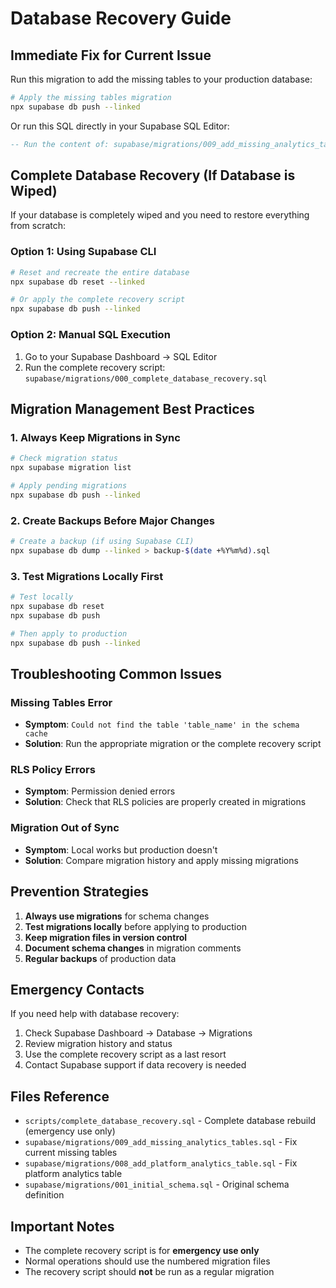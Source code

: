 # Database Recovery Guide

## Immediate Fix for Current Issue

Run this migration to add the missing tables to your production database:

```bash
# Apply the missing tables migration
npx supabase db push --linked
```

Or run this SQL directly in your Supabase SQL Editor:

```sql
-- Run the content of: supabase/migrations/009_add_missing_analytics_tables.sql
```

## Complete Database Recovery (If Database is Wiped)

If your database is completely wiped and you need to restore everything from scratch:

### Option 1: Using Supabase CLI
```bash
# Reset and recreate the entire database
npx supabase db reset --linked

# Or apply the complete recovery script
npx supabase db push --linked
```

### Option 2: Manual SQL Execution
1. Go to your Supabase Dashboard → SQL Editor
2. Run the complete recovery script: `supabase/migrations/000_complete_database_recovery.sql`

## Migration Management Best Practices

### 1. Always Keep Migrations in Sync
```bash
# Check migration status
npx supabase migration list

# Apply pending migrations
npx supabase db push --linked
```

### 2. Create Backups Before Major Changes
```bash
# Create a backup (if using Supabase CLI)
npx supabase db dump --linked > backup-$(date +%Y%m%d).sql
```

### 3. Test Migrations Locally First
```bash
# Test locally
npx supabase db reset
npx supabase db push

# Then apply to production
npx supabase db push --linked
```

## Troubleshooting Common Issues

### Missing Tables Error
- **Symptom**: `Could not find the table 'table_name' in the schema cache`
- **Solution**: Run the appropriate migration or the complete recovery script

### RLS Policy Errors
- **Symptom**: Permission denied errors
- **Solution**: Check that RLS policies are properly created in migrations

### Migration Out of Sync
- **Symptom**: Local works but production doesn't
- **Solution**: Compare migration history and apply missing migrations

## Prevention Strategies

1. **Always use migrations** for schema changes
2. **Test migrations locally** before applying to production
3. **Keep migration files in version control**
4. **Document schema changes** in migration comments
5. **Regular backups** of production data

## Emergency Contacts

If you need help with database recovery:
1. Check Supabase Dashboard → Database → Migrations
2. Review migration history and status
3. Use the complete recovery script as a last resort
4. Contact Supabase support if data recovery is needed

## Files Reference

- `scripts/complete_database_recovery.sql` - Complete database rebuild (emergency use only)
- `supabase/migrations/009_add_missing_analytics_tables.sql` - Fix current missing tables
- `supabase/migrations/008_add_platform_analytics_table.sql` - Fix platform analytics table
- `supabase/migrations/001_initial_schema.sql` - Original schema definition

## Important Notes

- The complete recovery script is for **emergency use only**
- Normal operations should use the numbered migration files
- The recovery script should **not** be run as a regular migration